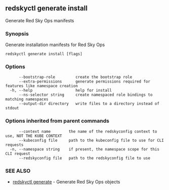 ## redskyctl generate install

Generate Red Sky Ops manifests

### Synopsis

Generate installation manifests for Red Sky Ops

```
redskyctl generate install [flags]
```

### Options

```
      --bootstrap-role         create the bootstrap role
      --extra-permissions      generate permissions required for features like namespace creation
  -h, --help                   help for install
      --ns-selector string     create namespaced role bindings to matching namespaces
      --output-dir directory   write files to a directory instead of stdout
```

### Options inherited from parent commands

```
      --context name        the name of the redskyconfig context to use, NOT THE KUBE CONTEXT
      --kubeconfig file     path to the kubeconfig file to use for CLI requests
  -n, --namespace string    if present, the namespace scope for this CLI request
      --redskyconfig file   path to the redskyconfig file to use
```

### SEE ALSO

* [redskyctl generate](redskyctl_generate.md)	 - Generate Red Sky Ops objects

